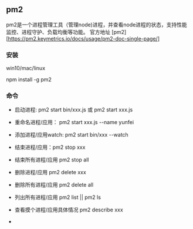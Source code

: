 ## pm2

pm2是一个进程管理工具（管理node)进程，并查看node进程的状态，支持性能监控、进程守护、负载均衡等功能。
官方地址 [pm2][https://pm2.keymetrics.io/docs/usage/pm2-doc-single-page/]
### 安装

win10/mac/linux

npm install -g pm2

### 命令

* 启动进程: pm2 start bin/xxx.js 或 pm2 start xxx.js

* 重命名进程/应用： pm2 start xxx.js --name yunfei

* 添加进程/应用watch: pm2 start bin/xxx --watch

* 结束进程/应用：pm2 stop xxx

* 结束所有进程/应用 pm2 stop all

* 删除进程/应用 pm2 delete xxx

* 删除所有进程/应用 pm2 delete all

* 列出所有进程/应用 pm2 list || pm2 ls

* 查看摸个进程/应用具体情况 pm2 describe xxx

* 
